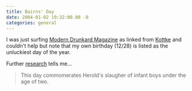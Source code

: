 ```yaml
---
title: Bairns' Day
date: 2004-01-02 19:32:00.00 -8
categories: general
---
```

I was just surfing [Modern Drunkard Magazine](http://www.moderndrunkardmagazine.com/issues/09_03/09-03-reasons-to-get-drunk-dec.htm) as linked from [Kottke](http://www.kottke.org/index.html) and couldn't help but note that my own birthday (12/28) is listed as the unluckiest day of the year.

Further [research](http://www.geocities.com/Athens/Forum/9800/december.html) tells me…

> This day commomerates Herold's slaugher of infant boys under the age of two.
